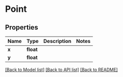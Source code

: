 # Point

## Properties
Name | Type | Description | Notes
------------ | ------------- | ------------- | -------------
**x** | **float** |  | 
**y** | **float** |  | 

[[Back to Model list]](../README.md#documentation-for-models) [[Back to API list]](../README.md#documentation-for-api-endpoints) [[Back to README]](../README.md)


